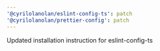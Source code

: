 ```yaml
---
'@cyrilolanolan/eslint-config-ts': patch
'@cyrilolanolan/prettier-config': patch
---
```


Updated installation instruction for eslint-config-ts
